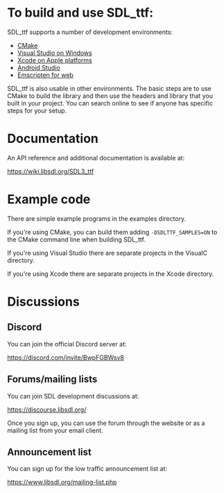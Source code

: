 # To build and use SDL_ttf:

SDL_ttf supports a number of development environments:
- [CMake](docs/INTRO-cmake.md)
- [Visual Studio on Windows](docs/INTRO-visualstudio.md)
- [Xcode on Apple platforms](docs/INTRO-xcode.md)
- [Android Studio](docs/INTRO-androidstudio.md)
- [Emscripten for web](docs/INTRO-emscripten.md)

SDL_ttf is also usable in other environments. The basic steps are to use CMake to build the library and then use the headers and library that you built in your project. You can search online to see if anyone has specific steps for your setup.

# Documentation

An API reference and additional documentation is available at:

https://wiki.libsdl.org/SDL3_ttf

# Example code

There are simple example programs in the examples directory.

If you're using CMake, you can build them adding `-DSDLTTF_SAMPLES=ON` to the CMake command line when building SDL_ttf.

If you're using Visual Studio there are separate projects in the VisualC directory.

If you're using Xcode there are separate projects in the Xcode directory.

# Discussions

## Discord

You can join the official Discord server at:

https://discord.com/invite/BwpFGBWsv8

## Forums/mailing lists

You can join SDL development discussions at:

https://discourse.libsdl.org/

Once you sign up, you can use the forum through the website or as a mailing list from your email client.

## Announcement list

You can sign up for the low traffic announcement list at:

https://www.libsdl.org/mailing-list.php

